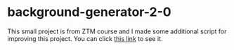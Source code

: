 # background-generator-2-0

This small project is from ZTM course and I made some additional script for improving this project. You can click [this link](https://08freyza.github.io/background-generator-2-0/) to see it.
